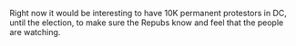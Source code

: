 Right now it would be interesting to have 10K permanent protestors in DC, until the election, to make sure the Repubs know and feel that the people are watching.  
